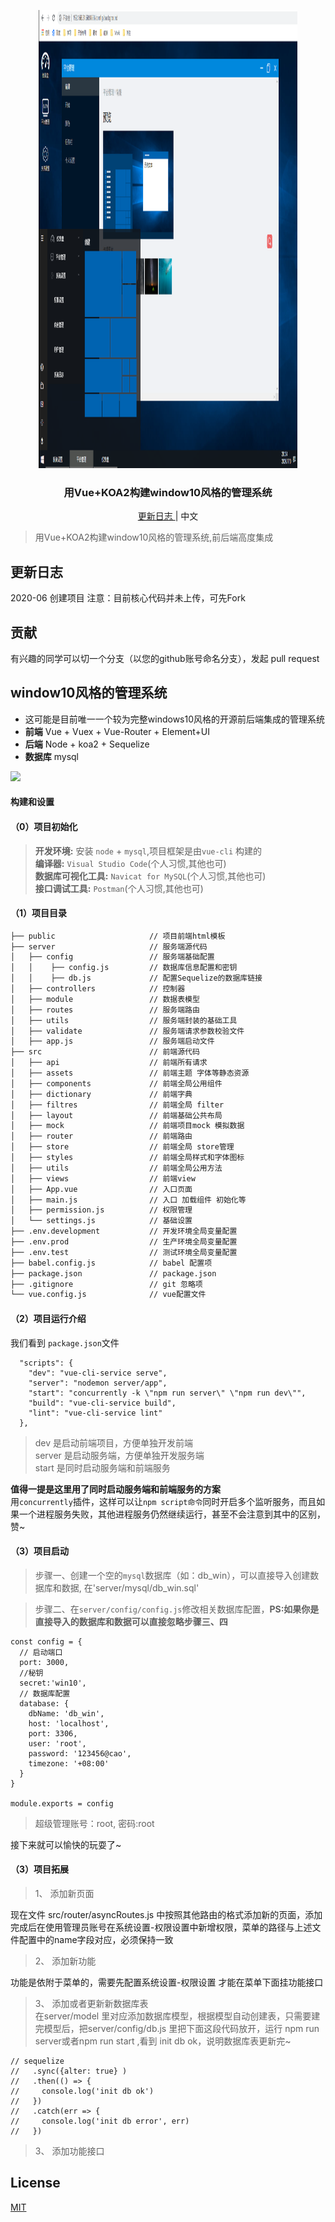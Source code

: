<p align="center">
<img src="./win10.png" alt="mark text" width="414" height="733">
</p>

<h3 align="center">用Vue+KOA2构建window10风格的管理系统</h3>

<p align="center">
  <a href="">
    更新日志
  </a>
  <span> | </span>
  <a>
    中文
  </a>
</p>

> 用Vue+KOA2构建window10风格的管理系统,前后端高度集成

## 更新日志

2020-06 创建项目 
注意：目前核心代码并未上传，可先Fork
## 贡献
 有兴趣的同学可以切一个分支（以您的github账号命名分支），发起 pull request 

## window10风格的管理系统

- 这可能是目前唯一一个较为完整windows10风格的开源前后端集成的管理系统
- **前端** Vue + Vuex + Vue-Router + Element+UI
- **后端** Node + koa2 + Sequelize
- **数据库** mysql

![](https://user-gold-cdn.xitu.io/2020/7/15/173502a176f17ca3?w=1538&h=1015&f=png&s=348016)

#### 构建和设置

#### （0）项目初始化
> **开发环境:** 安装 `node` + `mysql`,项目框架是由`vue-cli` 构建的  
> **编译器:**  `Visual Studio Code`(个人习惯,其他也可)  
> **数据库可视化工具:** `Navicat for MySQL`(个人习惯,其他也可)  
> **接口调试工具:** `Postman`(个人习惯,其他也可)  

#### （1）项目目录
```bash
├── public                     // 项目前端html模板
├── server                     // 服务端源代码
│   ├── config                 // 服务端基础配置
│   │    ├── config.js         // 数据库信息配置和密钥
│   │    ├── db.js             // 配置Sequelize的数据库链接
│   ├── controllers            // 控制器
│   ├── module                 // 数据表模型
│   ├── routes                 // 服务端路由
│   ├── utils                  // 服务端封装的基础工具
│   ├── validate               // 服务端请求参数校验文件
│   ├── app.js                 // 服务端启动文件
├── src                        // 前端源代码
│   ├── api                    // 前端所有请求
│   ├── assets                 // 前端主题 字体等静态资源
│   ├── components             // 前端全局公用组件
│   ├── dictionary             // 前端字典
│   ├── filtres                // 前端全局 filter
│   ├── layout                 // 前端基础公共布局
│   ├── mock                   // 前端项目mock 模拟数据
│   ├── router                 // 前端路由
│   ├── store                  // 前端全局 store管理
│   ├── styles                 // 前端全局样式和字体图标
│   ├── utils                  // 前端全局公用方法
│   ├── views                  // 前端view
│   ├── App.vue                // 入口页面
│   ├── main.js                // 入口 加载组件 初始化等
│   ├── permission.js          // 权限管理
│   └── settings.js            // 基础设置
├── .env.development           // 开发环境全局变量配置
├── .env.prod                  // 生产环境全局变量配置
├── .env.test                  // 测试环境全局变量配置
├── babel.config.js            // babel 配置项
├── package.json               // package.json
├── .gitignore                 // git 忽略项
└── vue.config.js              // vue配置文件
```
#### （2）项目运行介绍
我们看到 `package.json`文件
```
  "scripts": {
    "dev": "vue-cli-service serve",
    "server": "nodemon server/app",
    "start": "concurrently -k \"npm run server\" \"npm run dev\"",
    "build": "vue-cli-service build",
    "lint": "vue-cli-service lint"
  },
```
> dev 是启动前端项目，方便单独开发前端  
> server 是启动服务端，方便单独开发服务端  
> start 是同时启动服务端和前端服务 

**值得一提是这里用了同时启动服务端和前端服务的方案**  
用`concurrently`插件，这样可以让`npm script命令`同时开启多个监听服务，而且如果一个进程服务失败，其他进程服务仍然继续运行，甚至不会注意到其中的区别，赞~

#### （3）项目启动
> 步骤一、创建一个空的`mysql`数据库（如：db_win），可以直接导入创建数据库和数据, 在'server/mysql/db_win.sql'  

>步骤二、在`server/config/config.js`修改相关数据库配置，**PS:如果你是直接导入的数据库和数据可以直接忽略步骤三、四**

```
const config = {
  // 启动端口
  port: 3000,
  //秘钥
  secret:'win10',
  // 数据库配置
  database: {
    dbName: 'db_win',
    host: 'localhost',
    port: 3306,
    user: 'root',
    password: '123456@cao',
    timezone: '+08:00'
  }
}

module.exports = config
```
> 超级管理账号：root, 密码:root  


接下来就可以愉快的玩耍了~


#### （3）项目拓展  
> 1、 添加新页面    

现在⽂件 src/router/asyncRoutes.js 中按照其他路由的格式添加新的⻚⾯，添加完成后在使⽤管理员账号在系统设置-权限设置中新增权限，菜单的路径与上述⽂件配置中的name字段对应，必须保持⼀致

> 2、 添加新功能  

功能是依附于菜单的，需要先配置系统设置-权限设置 才能在菜单下⾯挂功能接⼝

> 3、 添加或者更新新数据库表  
在server/model 里对应添加数据库模型，根据模型自动创建表，只需要建完模型后，把server/config/db.js 里把下面这段代码放开，运行 npm run server或者npm run start ,看到 init db ok，说明数据库表更新完~

```
// sequelize
//   .sync({alter: true} )
//   .then(() => {
//     console.log('init db ok')
//   })
//   .catch(err => {
//     console.log('init db error', err)
//   })
```
> 3、 添加功能接口  

## License

[MIT](http://opensource.org/licenses/MIT)
